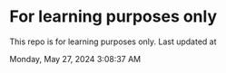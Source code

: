 # For learning purposes only
This repo is for learning purposes only.
Last updated at

Monday, May 27, 2024 3:08:37 AM

